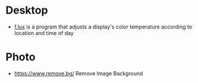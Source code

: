 # Desktop
- [f.lux](https://justgetflux.com/) is a program that adjusts a display's color temperature according to location and time of day

# Photo 
- https://www.remove.bg/ Remove Image Background
